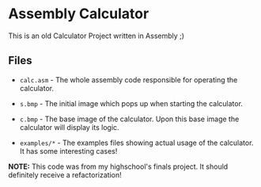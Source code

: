 # Assembly Calculator

This is an old Calculator Project written in Assembly ;)

## Files

* `calc.asm` - The whole assembly code responsible for operating the calculator.

* `s.bmp` - The initial image which pops up when starting the calculator.

* `c.bmp` - The base image of the calculator. Upon this base image the calculator will display its logic.

* `examples/*` - The examples files showing actual usage of the calculator. It has some interesting cases!


**__NOTE:__** This code was from my highschool's finals project. It should definitely receive a refactorization!
